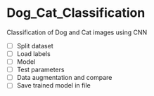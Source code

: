 # Dog_Cat_Classification
Classification of Dog and Cat images using CNN

- [ ] Split dataset
- [ ] Load labels
- [ ] Model
- [ ] Test parameters
- [ ] Data augmentation and compare
- [ ] Save trained model in file
